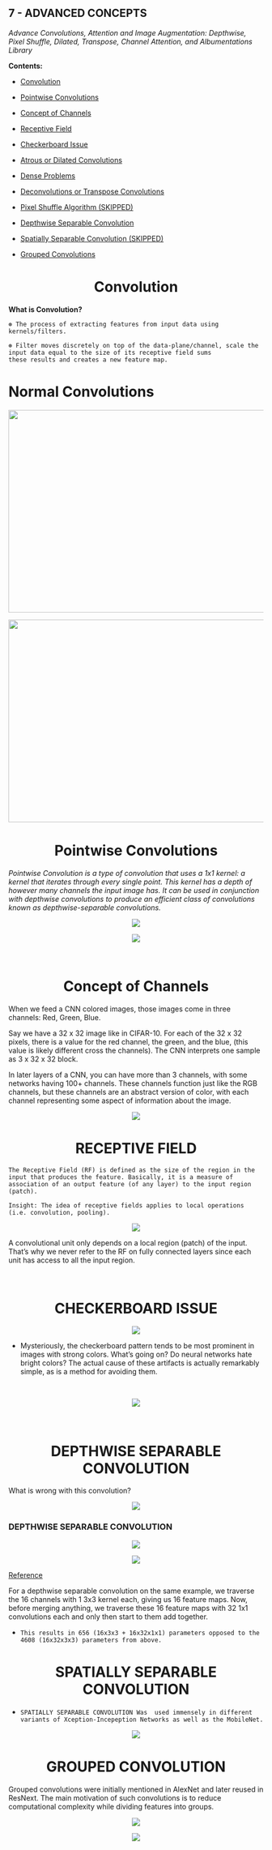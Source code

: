 ## 7 - ADVANCED CONCEPTS

*Advance Convolutions, Attention and Image Augmentation: Depthwise, Pixel Shuffle, Dilated, Transpose, Channel Attention, and Albumentations Library*

**Contents:**

- [Convolution](./README.md/#convolution)

- [Pointwise Convolutions](./README.md/#PC)

- [Concept of Channels](./README.md/#channels)

- [Receptive Field](./README.md/#RF)

- [Checkerboard Issue](./README.md/#issue)

- [Atrous or Dilated Convolutions](./CONTENT.md/#atrous)

- [Dense Problems](./CONTENT.md/#dense-problem)

- [Deconvolutions or Transpose Convolutions](./CONTENT.md/#transpose)

- [Pixel Shuffle Algorithm (SKIPPED)](./CONTENT.md/#pixel)

- [Depthwise Separable Convolution](./README.md/#depthwise)

- [Spatially Separable Convolution (SKIPPED)](./README.md/#spatial)

- [Grouped Convolutions](./README.md/#grouped)

<h1 align = 'center' id = "convolution"> Convolution</h1>

**What is Convolution?**

    ⊛ The process of extracting features from input data using kernels/filters.
    
    ⊛ Filter moves discretely on top of the data-plane/channel, scale the input data equal to the size of its receptive field sums
    these results and creates a new feature map.

<h1 align = 'left'>Normal Convolutions</h1>

<p align = 'center'>
            <img src = Images/Normal_Convolution.gif width="700" height="400"/>
</p>

<p align = 'center'>
            <img src = Images/Maths_NC.gif width="700" height="400"/>
</p>

<h1 align = 'center' id = "PC"> Pointwise Convolutions </h1>

*Pointwise Convolution is a type of convolution that uses a 1x1 kernel: a kernel that iterates through every single point. This kernel has a depth of however many channels the input image has. It can be used in conjunction with depthwise convolutions to produce an efficient class of convolutions known as depthwise-separable convolutions.*

<p align = 'center'>
            <img src = Images/PC.png/>
</p>

<p align = 'center'>
            <img src = Images/Pointwise_Convolutions.png/>
</p>

<br>

<h1 align = 'center' id = "channels"> Concept of Channels </h1>

When we feed a CNN colored images, those images come in three channels: Red, Green, Blue.

Say we have a 32 x 32 image like in CIFAR-10. For each of the 32 x 32 pixels, there is a value for the red channel, the green, and the blue, (this value is likely different cross the channels). The CNN interprets one sample as 3 x 32 x 32 block.

In later layers of a CNN, you can have more than 3 channels, with some networks having 100+ channels. These channels function just like the RGB channels, but these channels are an abstract version of color, with each channel representing some aspect of information about the image.

<p align = 'center'>
            <img src = Images/Channels_Concept.gif/>
</p>

<h1 align = 'center' id = "RF"> RECEPTIVE FIELD </h1>

`The Receptive Field (RF) is defined as the size of the region in the input that produces the feature. Basically, it is a measure of association of an output feature (of any layer) to the input region (patch).`

    Insight: The idea of receptive fields applies to local operations (i.e. convolution, pooling).

<p align = 'center'>
            <img src = Images/RF.gif/>
</p>

A convolutional unit only depends on a local region (patch) of the input. That’s why we never refer to the RF on fully connected layers since each unit has access to all the input region.

<br>
<h1 align = 'center' id = "issue">  CHECKERBOARD ISSUE </h1>

<p align = 'center'>
            <img src = Images/CheckerBoard_Issue.png/>
</p>

- Mysteriously, the checkerboard pattern tends to be most prominent in images with strong colors. What’s going on? Do neural networks hate bright colors? The actual cause of these artifacts is actually remarkably simple, as is a method for avoiding them.

<br>
<p align = 'center'>
            <img src = Images/CheckerBoard_Solution.gif/>
</p>

<br>
<h1 align = 'center' id = "depthwise">  DEPTHWISE SEPARABLE CONVOLUTION </h1>

What is wrong with this convolution?

<p align = 'center'>
            <img src = Images/Separable_Convolutions.gif/>
</p>

### DEPTHWISE SEPARABLE CONVOLUTION

<p align = 'center'>
            <img src = Images/Depthwise_Separable_Convolution.png/>
</p>

<p align = 'center'>
            <img src = Images/Depthwise_Separable.gif/>
</p>

[Reference](https://eli.thegreenplace.net/2018/depthwise-separable-convolutions-for-machine-learning/)

For a depthwise separable convolution on the same example, we traverse the 16 channels with 1 3x3 kernel each, giving us 16 feature maps. Now, before merging anything, we traverse these 16 feature maps with 32 1x1 convolutions each and only then start to them add together.

- `This results in 656 (16x3x3 + 16x32x1x1) parameters opposed to the 4608 (16x32x3x3) parameters from above.`

<h1 align = 'center' id = "depthwise">  SPATIALLY SEPARABLE CONVOLUTION </h1>

- `SPATIALLY SEPARABLE CONVOLUTION Was  used immensely in different variants of Xception-Incepeption Networks as well as the MobileNet.`

<p align = 'center'>
            <img src = Images/Spatially_Separable_Convolution.gif/>
</p>

<h1 align = 'center' id = "grouped">  GROUPED CONVOLUTION </h1>

Grouped convolutions were initially mentioned in AlexNet and later reused in ResNext. The main motivation of such convolutions is to reduce computational complexity while dividing features into groups.

<p align = 'center'>
            <img src = Images/Spatially_Separable_Convolution.gif/>
</p>

<p align = 'center'>
            <img src = Images/Spatially_Separable_Convolution.gif/>
</p>
